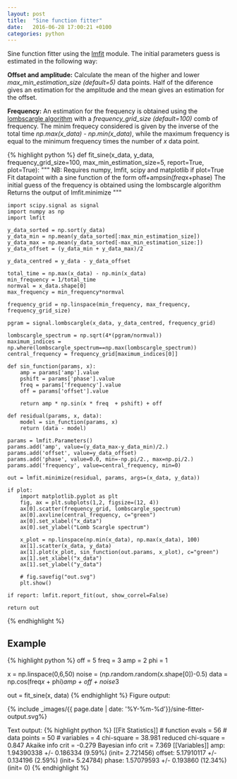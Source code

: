 ```yaml
---
layout: post
title:  "Sine function fitter"
date:   2016-06-28 17:00:21 +0100
categories: python
---
```


Sine function fitter using the [lmfit](https://lmfit.github.io/lmfit-py/ "https://lmfit.github.io/lmfit-py/") module.
The initial parameters guess is estimated in the following way:

**Offset and amplitude:** Calculate the mean of the higher and lower *max_min_estimation_size (default=5)* data points. Half of the diference 
gives an estimation for the amplitude and the mean gives an estimation for the offset.

**Frequency:** An estimation for the frequency is obtained using the [lombscargle algorithm](https://en.wikipedia.org/wiki/Least-squares_spectral_analysis "https://en.wikipedia.org/wiki/Least-squares_spectral_analysis") with a *frequency_grid_size (default=100)* comb of frequency. The minim frequecy considered is given by the inverse of the total time *np.max(x_data) - np.min(x_data)*, while the maximum frequency is equal to the minimum frequency times the number of *x* data point.


{% highlight python %}
def fit_sine(x_data, y_data, frequency_grid_size=100, max_min_estimation_size=5, report=True, plot=True):
    """ NB: Requires numpy, lmfit, scipy and matplotlib if plot=True
    Fit datapoint with a sine function of the form off+amp*sin(freq*x+phase)
    The initial guess of the frequency is obtained using the lombscargle algorithm
    Returns the output of lmfit.minimize
    """

    import scipy.signal as signal
    import numpy as np
    import lmfit
    
    y_data_sorted = np.sort(y_data)
    y_data_min = np.mean(y_data_sorted[:max_min_estimation_size])
    y_data_max = np.mean(y_data_sorted[-max_min_estimation_size:])
    y_data_offset = (y_data_min + y_data_max)/2

    y_data_centred = y_data - y_data_offset

    total_time = np.max(x_data) - np.min(x_data)
    min_frequency = 1/total_time
    normval = x_data.shape[0]
    max_frequency = min_frequency*normval

    frequency_grid = np.linspace(min_frequency, max_frequency, frequency_grid_size)
        
    pgram = signal.lombscargle(x_data, y_data_centred, frequency_grid)

    lombscargle_spectrum = np.sqrt(4*(pgram/normval))
    maximum_indices = np.where(lombscargle_spectrum==np.max(lombscargle_spectrum))    
    central_frequency = frequency_grid[maximum_indices[0]]

    def sin_function(params, x):
        amp = params['amp'].value
        pshift = params['phase'].value
        freq = params['frequency'].value
        off = params['offset'].value
        
        return amp * np.sin(x * freq  + pshift) + off

    def residual(params, x, data):
        model = sin_function(params, x)
        return (data - model)

    params = lmfit.Parameters()
    params.add('amp', value=(y_data_max-y_data_min)/2.)
    params.add('offset', value=y_data_offset)
    params.add('phase', value=0.0, min=-np.pi/2., max=np.pi/2.)
    params.add('frequency', value=central_frequency, min=0)

    out = lmfit.minimize(residual, params, args=(x_data, y_data))
    
    if plot:
        import matplotlib.pyplot as plt
        fig, ax = plt.subplots(1,2, figsize=(12, 4))
        ax[0].scatter(frequency_grid, lombscargle_spectrum)
        ax[0].axvline(central_frequency, c="green") 
        ax[0].set_xlabel("x_data")
        ax[0].set_ylabel("Lomb Scargle spectrum")    

        x_plot = np.linspace(np.min(x_data), np.max(x_data), 100)
        ax[1].scatter(x_data, y_data)
        ax[1].plot(x_plot, sin_function(out.params, x_plot), c="green")
        ax[1].set_xlabel("x_data")
        ax[1].set_ylabel("y_data")       
        
        # fig.savefig("out.svg")
        plt.show()   

    if report: lmfit.report_fit(out, show_correl=False)

    return out
{% endhighlight %}

Example
----------------------------

{% highlight python %}
off = 5
freq = 3
amp = 2
phi = 1

x = np.linspace(0,6,50)
noise = (np.random.random(x.shape[0])-0.5)
data = np.cos(freq*x* + phi)*amp + off + noise*3

out = fit_sine(x, data)
{% endhighlight %}
Figure output:

{% include _images/{{ page.date | date: '%Y-%m-%d'}}/sine-fitter-output.svg%}

Text output:
{% highlight python %}
[[Fit Statistics]]
    # function evals   = 56
    # data points      = 50
    # variables        = 4
    chi-square         = 38.981
    reduced chi-square = 0.847
    Akaike info crit   = -0.279
    Bayesian info crit = 7.369
[[Variables]]
    amp:         1.94390338 +/- 0.186334 (9.59%) (init= 2.721456)
    offset:      5.17910117 +/- 0.134196 (2.59%) (init= 5.24784)
    phase:       1.57079593 +/- 0.193860 (12.34%) (init= 0)
{% endhighlight %}
